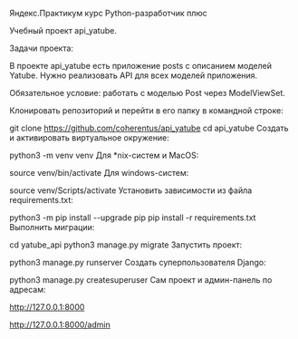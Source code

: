 Яндекс.Практикум
курс Python-разработчик плюс

Учебный проект api_yatube.

Задачи проекта:

В проекте api_yatube есть приложение posts с описанием моделей Yatube. Нужно реализовать API для всех моделей приложения.

Обязательное условие: работать с моделью Post через ModelViewSet.

Клонировать репозиторий и перейти в его папку в командной строке:

git clone https://github.com/coherentus/api_yatube
cd api_yatube
Cоздать и активировать виртуальное окружение:

python3 -m venv venv
Для *nix-систем и MacOS:

source venv/bin/activate
Для windows-систем:

source venv/Scripts/activate
Установить зависимости из файла requirements.txt:

python3 -m pip install --upgrade pip
pip install -r requirements.txt
Выполнить миграции:

cd yatube_api
python3 manage.py migrate
Запустить проект:

python3 manage.py runserver
Создать суперпользователя Django:

python3 manage.py createsuperuser
Сам проект и админ-панель по адресам:

http://127.0.0.1:8000

http://127.0.0.1:8000/admin
